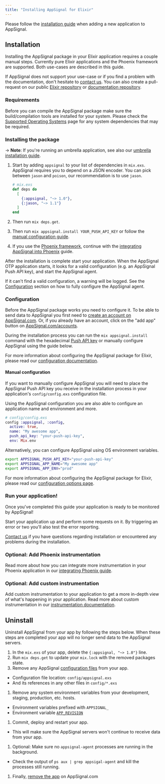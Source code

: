 ```yaml
---
title: "Installing AppSignal for Elixir"
---
```


Please follow the [installation guide](/application/new-application.html) when adding a new application to AppSignal.

## Installation

Installing the AppSignal package in your Elixir application requires a couple manual steps. Currently pure Elixir applications and the Phoenix framework are supported. Both use-cases are described in this guide.

If AppSignal does not support your use-case or if you find a problem with the documentation, don't hesitate to [contact us][support]. You can also create a pull-request on our public [Elixir repository][elixir-repo] or [documentation repository][docs-repo].

### Requirements

Before you can compile the AppSignal package make sure the build/compilation tools are installed for your system. Please check the [Supported Operating Systems](/support/operating-systems.html) page for any system dependencies that may be required.

### Installing the package

-> **Note**: If you're running an umbrella application, see also our [umbrella installation guide](/elixir/installation/umbrella.html).

1. Start by adding `appsignal` to your list of dependencies in `mix.exs`.
   AppSignal requires you to depend on a JSON encoder. You can pick between
   `jason` and `poison`, our recommendation is to use `jason`.

    ```elixir
    # mix.exs
    def deps do
      [
        {:appsignal, "~> 1.0"},
        {:jason, "~> 1.1"}
      ]
    end
    ```

2. Then run `mix deps.get`.
3. Then run `mix appsignal.install YOUR_PUSH_API_KEY` or follow the [manual configuration guide](#configuration).
4. If you use the [Phoenix framework][phoenix], continue with the [integrating AppSignal into Phoenix](/elixir/integrations/phoenix.html) guide.

After the installation is complete start your application. When the AppSignal
OTP application starts, it looks for a valid configuration (e.g. an AppSignal
Push API key), and start the AppSignal agent.

If it can't find a valid configuration, a warning will be logged. See
the [Configuration](#configuration) section on how to fully configure the
AppSignal agent.

### Configuration

Before the AppSignal package works you need to configure it. To be able to send
data to AppSignal you first need to [create an account on
AppSignal.com](https://appsignal.com/users/sign_up). Or, if you already have an
account, click on the "add app" button on
[AppSignal.com/accounts](https://appsignal.com/accounts).

During the installation process you can run the `mix appsignal.install` command
with the hexadecimal [Push API key](/appsignal/terminology.html#push-api-key)
or manually configure AppSignal using the guide below.

For more information about configuring the AppSignal package for Elixir, please
read our [configuration documentation](/elixir/configuration/index.html).

#### Manual configuration

If you want to manually configure AppSignal you will need to place the
AppSignal Push API key you receive in the installation process in your
application's `config/config.exs` configuration file.

Using the AppSignal configuration you are also able to configure an application
name and environment and more.

```elixir
# config/config.exs
config :appsignal, :config,
  active: true,
  name: "My awesome app",
  push_api_key: "your-push-api-key",
  env: Mix.env
```

Alternatively, you can configure AppSignal using OS environment variables.

```sh
export APPSIGNAL_PUSH_API_KEY="your-push-api-key"
export APPSIGNAL_APP_NAME="My awesome app"
export APPSIGNAL_APP_ENV="prod"
```

For more information about configuring the AppSignal package for Elixir, please
read our [configuration options page](/elixir/configuration/index.html).

### Run your application!

Once you've completed this guide your application is ready to be monitored by
AppSignal!

Start your application up and perform some requests on it. By triggering an
error or two you'll also test the error reporting.

[Contact us][support] if you have questions regarding installation or
encountered any problems during the installation.

### Optional: Add Phoenix instrumentation

Read more about how you can integrate more instrumentation in your Phoenix
application in our [integrating Phoenix
guide](/elixir/integrations/phoenix.html).

### Optional: Add custom instrumentation

Add custom instrumentation to your application to get a more in-depth view of
what's happening in your application. Read more about custom instrumentation in
our [instrumentation documentation](/elixir/instrumentation/index.html).

## Uninstall

Uninstall AppSignal from your app by following the steps below. When these steps are completed your app will no longer send data to the AppSignal servers.

1. In the `mix.exs` of your app, delete the `{:appsignal, "~> 1.0"}` line.
1. Run `mix deps.get` to update your `mix.lock` with the removed packages state.
1. Remove any AppSignal [configuration files](/elixir/configuration/) from your app.
  - Configuration file location: `config/appsignal.exs`
  - And its references in any other files in `config/*.exs`
1. Remove any system environment variables from your development, staging, production, etc. hosts.
  - Environment variables prefixed with `APPSIGNAL_`
  - Environment variable [`APP_REVISION`](/elixir/configuration/options.html#option-revision)
1. Commit, deploy and restart your app.
  - This will make sure the AppSignal servers won't continue to receive data from your app.
1. Optional: Make sure no `appsignal-agent` processes are running in the background.
  - Check the output of `ps aux | grep appsigal-agent` and kill the processes still running.
1. Finally, [remove the app](/application/#removing-an-application) on AppSignal.com

[support]: mailto:support@appsignal.com
[elixir-repo]: https://github.com/appsignal/appsignal-elixir
[docs-repo]: https://github.com/appsignal/appsignal-docs
[phoenix]: http://www.phoenixframework.org/

